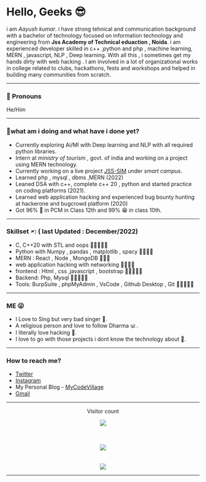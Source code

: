 <h1>Hello, Geeks 😎</h1>
<p>i am <i>Aayush kumar</i>. i have strong tehnical and communication background with a bachelor of technology focused on information technology and engineering from 
<strong>Jss Academy of Technical eduaction , Noida</strong>. i am experienced developer skilled in c++ ,python and php , machine learning, MERN , javascript, NLP , Deep learning.
With all this , i sometimes get my hands dirty with web hacking .  I am involved in a lot of organizational works in college related to clubs, hackathons,
fests and workshops and helped in building many communities from scratch.</p>
<p></p>
<hr>
<p></p>
<h3>🥱 Pronouns</h3>
 
 He/Him
 <p></p>
<hr>
<p></p>
 <h3>👻what am i doing and what have i done yet?</h3>
 <ul>
 <li>Currently exploring Ai/Ml with Deep learning and NLP with all required python libraries.</li>
 <li>Intern at <i>ministry of tourism</i> , govt. of india and working on a project using MERN technology.</li>
 <li>Currently working on a live project <a href= "https://github.com/yashgupta1109/JSS-SIM2">JSS-SIM</a> under <em>smart campus</em>.</li>
 <li>Learned php , mysql , dbms ,MERN (2022)</li>
 <li>Leaned DSA  with c++, complete c++ 20  , python and started practice on coding platforms (2021). </li>
 <li>Learned web application hacking and experienced bug bounty hunting at hackerone and bugcrowd platform (2020)</li>
 <li>Got 96% 🤪 in PCM in Class 12th and 99% 😁 in class 10th.  </li>
 </ul>
 <p></p>
<hr>
<p></p>
<h3>Skillset 🗲: ( last Updated : December/2022)</h3>
<ul>
 <li>C, C++20 with STL and oops                                                           <span  >🌟🌟🌟🌟🌟</span>         </li>
 <li>Python with Numpy , pandas , matplotlib , spacy                                      <span >🌟🌟🌟🌟</span>       </li>
 <li>MERN : React , Node , MongoDB                                                             <span >🌟🌟🌟</span>        </li>
 <li>web application hacking with networking                                                 <span >🌟🌟🌟🌟</span>         </li>
 <li>frontend : Html , css ,javascript , bootstrap                                        <span >🌟🌟🌟🌟🌟</span>         </li>
 <li>Backend: Php, Mysql                                                                  <span >🌟🌟🌟🌟🌟</span>       </li>
 <li>Tools: BurpSuite , phpMyAdmin , VsCode , Github Desktop , Git                        <span >🌟🌟🌟🌟🌟</span>         </li>
</ul>
<p></p>
<hr>
<p></p>

 <h3>ME 😜</h3>
 <ul>
 <li> I Love to Sing but very bad singer 🥹.</li>
 <li>A religious person and love to follow Dharma 🕉️ . </li>
 <li>I literally love hacking 🫣.</li>
 <!--<li>I love technology so much that I always want to explore every single technology but i know i can't.<li> -->
 <li>I love to go with those projects i dont know the technology about 🤣. </li>
 </ul>
 <p></p>
<hr>
<p></p>
 <h3>How to reach me?</h3>
 <ul>
 <li> <a href="https://twitter.com/sarraayush">Twitter</a></li>
<li> <a href = "https://instagram.com/sarr_aayush">Instagram</a></li>
<li>My Personal Blog - <a href= "https://mycodevillage.blogspot.com">MyCodeVillage</a></li>
<li><a href="mailto:aayushkumar17052002@gmail.com">Gmail</a></li>
 </ul>
 <p></p>
<hr>
<p></p>
 <!--[![GitHub Streak](http://github-readme-streak-stats.herokuapp.com?user=sarraayush&theme=dark)](https://git.io/streak-stats) -->
 <p align="center">Visitor count</p>
 <p align="center"><img src="https://profile-counter.glitch.me/Sarraayush/count.svg" style="max-width: 100%;"></p>
 <br>
 <br>
 <div align="center"><img src="https://github-readme-stats.vercel.app/api?username=sarraayush&amp;show_icons=true&amp;theme=gotham" style="max-width: 80%;"></div>
 <br>
 <br>
 <div align="center"><a href="https://git.io/streak-stats"><img src="https://streak-stats.demolab.com?user=sarraayush"/></a></div>
 <p></p>
<hr>
<p></p>
 
